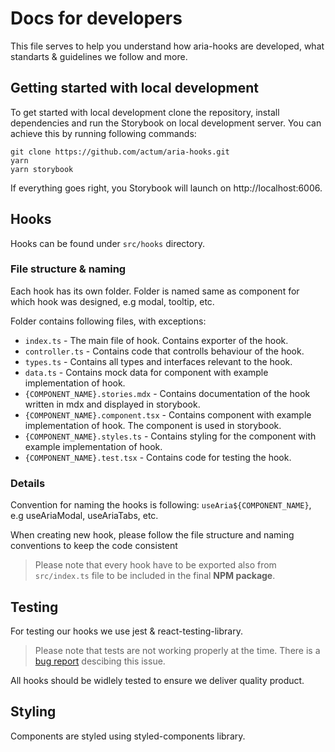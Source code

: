 # Docs for developers

This file serves to help you understand how aria-hooks are developed, what standarts & guidelines we follow and more.

## Getting started with local development

To get started with local development clone the repository, install dependencies and run the Storybook on local development server. You can achieve this by running following commands:

```console
git clone https://github.com/actum/aria-hooks.git
yarn
yarn storybook
```

If everything goes right, you Storybook will launch on http://localhost:6006.

## Hooks

Hooks can be found under `src/hooks` directory.

### File structure & naming

Each hook has its own folder. Folder is named same as component for which hook was designed, e.g modal, tooltip, etc.

Folder contains following files, with exceptions:

- `index.ts` - The main file of hook. Contains exporter of the hook.
- `controller.ts` - Contains code that controlls behaviour of the hook.
- `types.ts` - Contains all types and interfaces relevant to the hook.
- `data.ts` - Contains mock data for component with example implementation of hook.
- `{COMPONENT_NAME}.stories.mdx` - Contains documentation of the hook written in mdx and displayed in storybook.
- `{COMPONENT_NAME}.component.tsx` - Contains component with example implementation of hook. The component is used in storybook.
- `{COMPONENT_NAME}.styles.ts` - Contains styling for the component with example implementation of hook.
- `{COMPONENT_NAME}.test.tsx` - Contains code for testing the hook.

### Details

Convention for naming the hooks is following: `useAria${COMPONENT_NAME}`, e.g useAriaModal, useAriaTabs, etc.

When creating new hook, please follow the file structure and naming conventions to keep the code consistent

> Please note that every hook have to be exported also from `src/index.ts` file to be included in the final **NPM package**.

## Testing

For testing our hooks we use jest & react-testing-library.

<!-- TODO: Mention following lines in comment section of GH issue -->

> Please note that tests are not working properly at the time. There is a [bug report](https://github.com/actum/aria-hooks/issues/41) descibing this issue.

All hooks should be widlely tested to ensure we deliver quality product.

## Styling

Components are styled using styled-components library.
